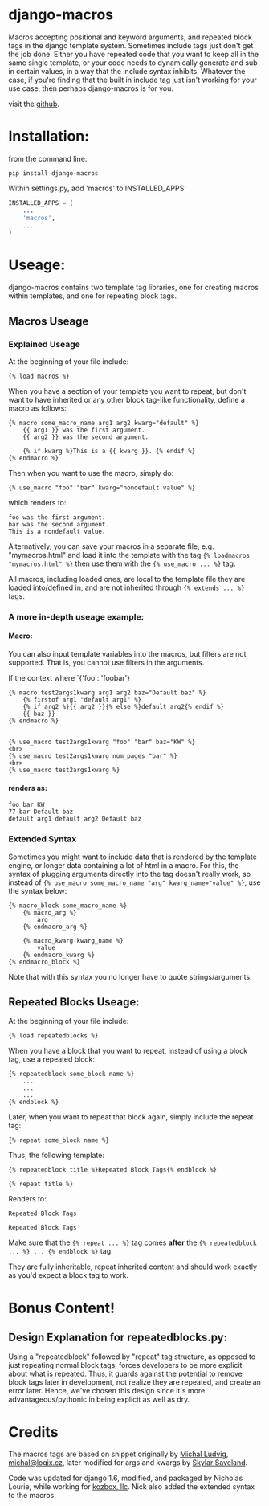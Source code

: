 django-macros
=============

Macros accepting positional and keyword arguments, and repeated block tags in the django template system. Sometimes include tags just don't get the job done. Either you have repeated code that you want to keep all in the same single template, or your code needs to dynamically generate and sub in certain values, in a way that the include syntax inhibits. Whatever the case, if you're finding that the built in include tag just isn't working for your use case, then perhaps django-macros is for you.

visit the [github](https://github.com/nalourie/django-macros).
    

# Installation:

from the command line:

```
pip install django-macros
```

Within settings.py, add 'macros' to INSTALLED_APPS:

```python
INSTALLED_APPS = (
    ...
    'macros',
    ...
)
```

# Useage:

django-macros contains two template tag libraries, one for creating macros within templates, and one for repeating block tags.

## Macros Useage

### Explained Useage

At the beginning of your file include:

```
{% load macros %}
```

When you have a section of your template you want to repeat, but don't want to have inherited or any other block tag-like functionality, define a macro as follows:

```
{% macro some_macro_name arg1 arg2 kwarg="default" %}
    {{ arg1 }} was the first argument.
    {{ arg2 }} was the second argument.

    {% if kwarg %}This is a {{ kwarg }}. {% endif %}
{% endmacro %}
```

Then when you want to use the macro, simply do:

```
{% use_macro "foo" "bar" kwarg="nondefault value" %}
```

which renders to:

```
foo was the first argument.
bar was the second argument.
This is a nondefault value.
```

Alternatively, you can save your macros in a separate file, e.g. "mymacros.html" and load it into the template with the tag `{% loadmacros "mymacros.html" %}` then use them with the `{% use_macro ... %}` tag.


All macros, including loaded ones, are local to the template file they are loaded into/defined in, and are not inherited through `{% extends ... %}` tags.

### A more in-depth useage example:

#### Macro:

You can also input template variables into the macros, but filters are not supported. That is, you cannot use filters in the arguments.

If the context where `{'foo': 'foobar'}

```
{% macro test2args1kwarg arg1 arg2 baz="Default baz" %}
    {% firstof arg1 "default arg1" %}
    {% if arg2 %}{{ arg2 }}{% else %}default arg2{% endif %}
    {{ baz }}
{% endmacro %}
            

{% use_macro test2args1kwarg "foo" "bar" baz="KW" %}
<br>
{% use_macro test2args1kwarg num_pages "bar" %}
<br>
{% use_macro test2args1kwarg %}
```

#### renders as:

```
foo bar KW
77 bar Default baz
default arg1 default arg2 Default baz
```

### Extended Syntax

Sometimes you might want to include data that is rendered by the template engine, or longer data containing a lot of html in a macro. For this, the syntax of plugging arguments directly into the tag doesn't really work, so instead of `{% use_macro some_macro_name "arg" kwarg_name="value" %}`, use the syntax below:

```
{% macro_block some_macro_name %}
    {% macro_arg %}
        arg
    {% endmacro_arg %}
    
    {% macro_kwarg kwarg_name %}
        value
    {% endmacro_kwarg %}
{% endmacro_block %}
```

Note that with this syntax you no longer have to quote strings/arguments.

## Repeated Blocks Useage:

At the beginning of your file include:
        
```        
{% load repeatedblocks %}
```

When you have a block that you want to repeat, instead of using a block tag, use a repeated block:

```
{% repeatedblock some_block name %}
    ...
    ...
    ...
{% endblock %}
```

Later, when you want to repeat that block again, simply include the repeat tag:

```
{% repeat some_block name %}
```

Thus, the following template:

```
{% repeatedblock title %}Repeated Block Tags{% endblock %}

{% repeat title %}
```

Renders to:

```
Repeated Block Tags

Repeated Block Tags
```

Make sure that the `{% repeat ... %}` tag comes **after** the `{% repeatedblock ... %} ... {% endblock %}` tag.

They are fully inheritable, repeat inherited content and should work exactly as you'd expect a block tag to work.

# Bonus Content!

## Design Explanation for repeatedblocks.py:

Using a "repeatedblock" followed by "repeat" tag structure, as opposed to just repeating normal block tags, forces developers to be more explicit about what is repeated. Thus, it guards against the potential to remove block tags later in development, not realize they are repeated, and create an error later. Hence, we've chosen this design since it's more advantageous/pythonic in being explicit as well as dry.

# Credits

The macros tags are based on snippet originally by [Michal Ludvig](http://www.logix.cz/michal), <michal@logix.cz>, later modified for args and kwargs by [Skylar Saveland](http://skyl.org).

Code was updated for django 1.6, modified, and packaged by Nicholas Lourie, while working for [kozbox, llc](http://kozbox.com). Nick also added the extended syntax to the macros.